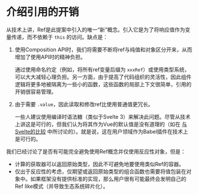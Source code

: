 # 介绍引用的开销

从技术上讲，Ref是此提案中引入的唯一“新”概念。引入它是为了将响应值作为变量传递，而不依赖于 ```this``` 的访问。缺点是：

1. 使用Composition API时，我们将需要不断将ref与纯值和对象区分开来，从而增加了使用API​​时的精神负担。


    通过使用命名约定（例如，将所有ref变量后缀为 ```xxxRef```）或使用类型系统，可以大大减轻心理负担。另一方面，由于提高了代码组织的灵活性，因此组件逻辑将更多地被隔离为一些小的函数，这些函数的局部上下文很简单，引用的开销很容易管理。

2. 由于需要 ```.value```，因此读取和修改ref比使用普通值更冗长。

    
    一些人建议使用编译时语法糖（类似于Svelte 3）来解决此问题。尽管从技术上讲这是可行的，但我们认为将其作为Vue的默认值是没有道理的（如在 [与Svelte的比较](/comparison-with-svelte/) 中所讨论的）。就是说，这在用户领域作为Babel插件在技术上是可行的。

我们已经讨论了是否有可能完全避免使用Ref概念并仅使用反应性对象，但是：

* 计算的获取器可以返回原始类型，因此不可避免地要使用类似Ref的容器。
* 仅出于反应性的考虑，仅期望或返回原始类型的组合函数也需要将值包装在对象中。如果框架没有提供标准的实现，那么用户很有可能最终会发明自己的Ref like模式（并导致生态系统碎片化）。



